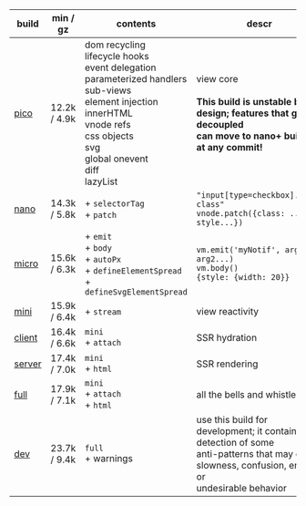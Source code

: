 | build       | min / gz     | contents                                                                                                                                                                                                    | descr                                                                                                                                                |
| ----------- | ------------ | ----------------------------------------------------------------------------------------------------------------------------------------------------------------------------------------------------------- | ---------------------------------------------------------------------------------------------------------------------------------------------------- |
| [pico][1]   | 12.2k / 4.9k | dom recycling<br>lifecycle hooks<br>event delegation<br>parameterized handlers<br>sub-views<br>element injection<br>innerHTML<br>vnode refs<br>css objects<br>svg<br>global onevent<br>diff<br>lazyList<br> | view core<br><br>**This build is unstable by design; features that get decoupled<br>can move to nano+ builds at any commit!**                        |
| [nano][2]   | 14.3k / 5.8k | + `selectorTag`<br> + `patch`<br>                                                                                                                                                                           | `"input[type=checkbox].some-class"`<br>`vnode.patch({class: ..., style...})`                                                                         |
| [micro][3]  | 15.6k / 6.3k | + `emit`<br> + `body`<br> + `autoPx`<br> + `defineElementSpread`<br> + `defineSvgElementSpread`<br>                                                                                                         | `vm.emit('myNotif', arg1, arg2...)`<br>`vm.body()`<br>`{style: {width: 20}}`                                                                         |
| [mini][4]   | 15.9k / 6.4k | + `stream`<br>                                                                                                                                                                                              | view reactivity                                                                                                                                      |
| [client][5] | 16.4k / 6.6k | `mini`<br> + `attach`<br>                                                                                                                                                                                   | SSR hydration                                                                                                                                        |
| [server][6] | 17.4k / 7.0k | `mini`<br> + `html`<br>                                                                                                                                                                                     | SSR rendering                                                                                                                                        |
| [full][7]   | 17.9k / 7.1k | `mini`<br> + `attach`<br> + `html`<br>                                                                                                                                                                      | all the bells and whistles                                                                                                                           |
| [dev][8]    | 23.7k / 9.4k | `full`<br> + warnings<br>                                                                                                                                                                                   | use this build for development; it contains detection of some<br>anti-patterns that may cause slowness, confusion, errors or<br>undesirable behavior |

[1]: https://github.com/domvm/domvm/blob/3.x-dev/dist/pico/domvm.pico.min.js
[2]: https://github.com/domvm/domvm/blob/3.x-dev/dist/nano/domvm.nano.min.js
[3]: https://github.com/domvm/domvm/blob/3.x-dev/dist/micro/domvm.micro.min.js
[4]: https://github.com/domvm/domvm/blob/3.x-dev/dist/mini/domvm.mini.min.js
[5]: https://github.com/domvm/domvm/blob/3.x-dev/dist/client/domvm.client.min.js
[6]: https://github.com/domvm/domvm/blob/3.x-dev/dist/server/domvm.server.min.js
[7]: https://github.com/domvm/domvm/blob/3.x-dev/dist/full/domvm.full.min.js
[8]: https://github.com/domvm/domvm/blob/3.x-dev/dist/dev/domvm.dev.min.js